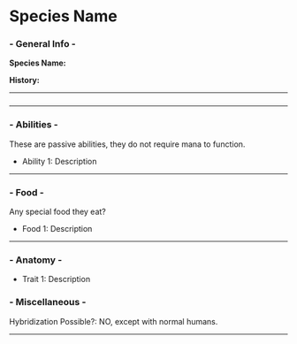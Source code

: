 # Species Name

### - General Info -

**Species Name:** 

**History:**

---
###

---
### - Abilities -
These are passive abilities, they do not require mana to function.
- Ability 1: Description

---
### - Food -
Any special food they eat?
- Food 1: Description

---
### - Anatomy -
- Trait 1: Description

### - Miscellaneous - 
Hybridization Possible?: NO, except with normal humans.


---






